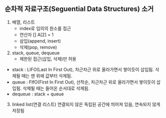 ## 순차적 자료구조(Seguential Data Structures) 소거

1. 배열, 리스트
    - index로 임의의 원소를 접근
    - 연산자 [] A[2] = 1
    - 삼입(append, insert)
    - 삭제(pop, remove)
2. stack, queue, dequeue
    - 제한된 접근(삽입, 삭제)만 허용
* stack : LIFO(Last In First Out), 차근차근 위로 올라가면서 쌓이듯이 삽입됨. 삭제될 때는 맨 위에 값부터 삭제됨.
* queue : FIfO(First In First Out), 선착순, 차근차근 위로 올라가면서 쌓이듯이 삽입됨. 삭제될 때는 들어온 순서대로 삭제됨.
* dequeue : stack + queue 

3. linked list(연결 리스트)
연결되지 않은 독립된 공간에 띄어져 있음, 연속되지 않게 저장됨 